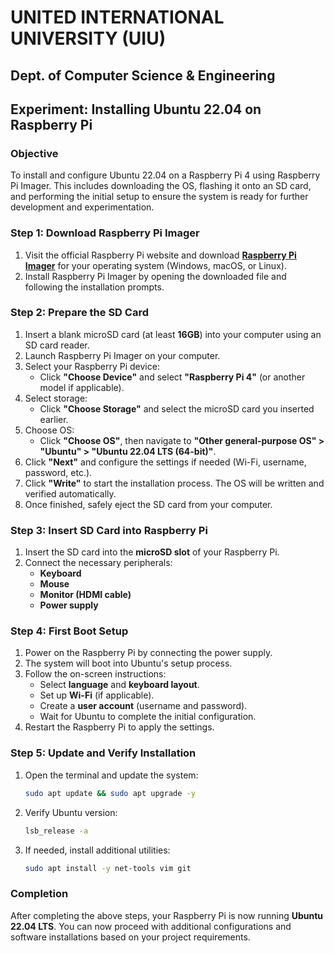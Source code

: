 # UNITED INTERNATIONAL UNIVERSITY (UIU)
## Dept. of Computer Science & Engineering

## Experiment: Installing Ubuntu 22.04 on Raspberry Pi

### Objective
To install and configure Ubuntu 22.04 on a Raspberry Pi 4 using Raspberry Pi Imager. This includes downloading the OS, flashing it onto an SD card, and performing the initial setup to ensure the system is ready for further development and experimentation.

### Step 1: Download Raspberry Pi Imager
1. Visit the official Raspberry Pi website and download **[Raspberry Pi Imager](https://www.raspberrypi.com/software/)** for your operating system (Windows, macOS, or Linux).
2. Install Raspberry Pi Imager by opening the downloaded file and following the installation prompts.

### Step 2: Prepare the SD Card
1. Insert a blank microSD card (at least **16GB**) into your computer using an SD card reader.
2. Launch Raspberry Pi Imager on your computer.
3. Select your Raspberry Pi device:
   - Click **"Choose Device"** and select **"Raspberry Pi 4"** (or another model if applicable).
4. Select storage:
   - Click **"Choose Storage"** and select the microSD card you inserted earlier.
5. Choose OS:
   - Click **"Choose OS"**, then navigate to **"Other general-purpose OS" > "Ubuntu" > "Ubuntu 22.04 LTS (64-bit)"**.
6. Click **"Next"** and configure the settings if needed (Wi-Fi, username, password, etc.).
7. Click **"Write"** to start the installation process. The OS will be written and verified automatically.
8. Once finished, safely eject the SD card from your computer.

### Step 3: Insert SD Card into Raspberry Pi
1. Insert the SD card into the **microSD slot** of your Raspberry Pi.
2. Connect the necessary peripherals:
   - **Keyboard**
   - **Mouse**
   - **Monitor (HDMI cable)**
   - **Power supply**

### Step 4: First Boot Setup
1. Power on the Raspberry Pi by connecting the power supply.
2. The system will boot into Ubuntu's setup process.
3. Follow the on-screen instructions:
   - Select **language** and **keyboard layout**.
   - Set up **Wi-Fi** (if applicable).
   - Create a **user account** (username and password).
   - Wait for Ubuntu to complete the initial configuration.
4. Restart the Raspberry Pi to apply the settings.

### Step 5: Update and Verify Installation
1. Open the terminal and update the system:
   ```sh
   sudo apt update && sudo apt upgrade -y
   ```
2. Verify Ubuntu version:
   ```sh
   lsb_release -a
   ```
3. If needed, install additional utilities:
   ```sh
   sudo apt install -y net-tools vim git
   ```

### Completion
After completing the above steps, your Raspberry Pi is now running **Ubuntu 22.04 LTS**. You can now proceed with additional configurations and software installations based on your project requirements.

